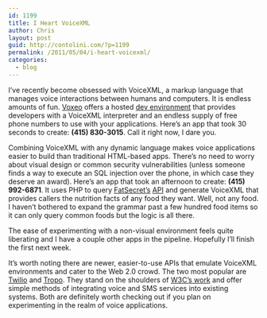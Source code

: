 ```yaml
---
id: 1199
title: I Heart VoiceXML
author: Chris
layout: post
guid: http://contolini.com/?p=1199
permalink: /2011/05/04/i-heart-voicexml/
categories:
  - blog
---
```

I&#8217;ve recently become obsessed with VoiceXML, a markup language that manages voice interactions between humans and computers. It is endless amounts of fun. [Voxeo][1] offers a hosted [dev environment][2] that provides developers with a VoiceXML interpreter and an endless supply of free phone numbers to use with your applications. Here&#8217;s an app that took 30 seconds to create: **(415) 830-3015**. Call it right now, I dare you.

Combining VoiceXML with any dynamic language makes voice applications easier to build than traditional HTML-based apps. There&#8217;s no need to worry about visual design or common security vulnerabilities (unless someone finds a way to execute an SQL injection over the phone, in which case they deserve an award). Here&#8217;s an app that took an afternoon to create: **(415) 992-6871**. It uses PHP to query [FatSecret&#8217;s][3] [API][4] and generate VoiceXML that provides callers the nutrition facts of any food they want. Well, not any food. I haven&#8217;t bothered to expand the grammar past a few hundred food items so it can only query common foods but the logic is all there.

The ease of experimenting with a non-visual environment feels quite liberating and I have a couple other apps in the pipeline. Hopefully I&#8217;ll finish the first next week.

It&#8217;s worth noting there are newer, easier-to-use APIs that emulate VoiceXML environments and cater to the Web 2.0 crowd. The two most popular are [Twilio][5] and [Tropo][6]. They stand on the shoulders of [W3C&#8217;s work][7] and offer simple methods of integrating voice and SMS services into existing systems. Both are definitely worth checking out if you plan on experimenting in the realm of voice applications.

 [1]: http://www.voxeo.com
 [2]: http://evolution.voxeo.com/
 [3]: http://www.fatsecret.com/
 [4]: http://platform.fatsecret.com/api
 [5]: http://www.twilio.com
 [6]: https://www.tropo.com
 [7]: http://www.w3.org/TR/voicexml20